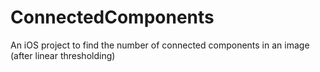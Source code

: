 ConnectedComponents
===================

An iOS project to find the number of connected components in an image (after linear thresholding)
